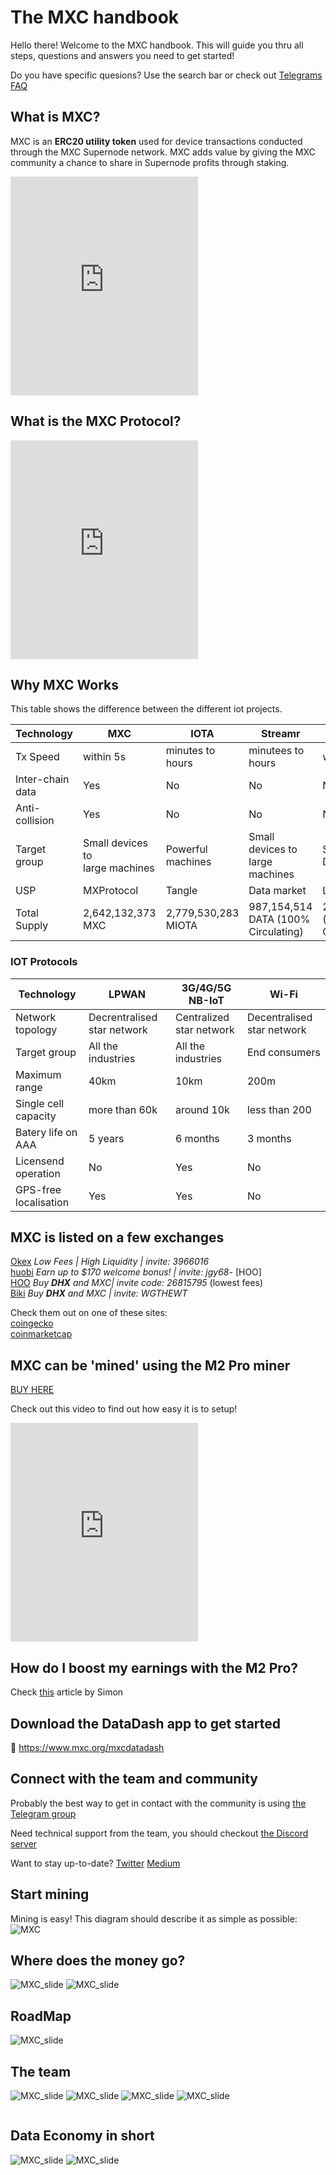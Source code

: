 # The MXC handbook

Hello there! Welcome to the MXC handbook.
This will guide you thru all steps, questions and answers you need to get started!

Do you have specific quesions? Use the search bar or check out [Telegrams FAQ](MDFiles/Handbook/M2_FAQ.md)

## What is MXC?
MXC is an **ERC20 utility token** used for device transactions conducted through the MXC Supernode network. MXC adds value by giving the MXC community a chance to share in Supernode profits through staking.

<iframe height="350" src="https://www.youtube.com/embed/7TYA6awG0j4" title="MXC coin explained" frameborder="0" allow="accelerometer; autoplay; clipboard-write; encrypted-media; gyroscope; picture-in-picture" allowfullscreen></iframe>

## What is the MXC Protocol?
<iframe height="350" src="https://www.youtube.com/embed/26mYsNw32YM" title="MXC Protocol Explained" frameborder="0" allow="accelerometer; autoplay; clipboard-write; encrypted-media; gyroscope; picture-in-picture" allowfullscreen></iframe>

## Why MXC Works
This table shows the difference between the different iot projects.

| Technology | MXC | IOTA | Streamr | Helium
| - | - | - | - | - |
| Tx Speed | within 5s | minutes to hours | minutees to hours | within 5s |
| Inter-chain data | Yes | No | No | No |
| Anti-collision | Yes | No | No | No |
| Target group | Small devices to <br> large machines | Powerful machines | Small devices to <br> large machines | Small Devices|
| USP | MXProtocol | Tangle | Data market | LongFi |
| Total Supply | 2,642,132,373 MXC | 2,779,530,283 MIOTA | 987,154,514 DATA (100% Circulating) | 223,000,000 (34% Circulating) |

### IOT Protocols
| Technology | LPWAN | 3G/4G/5G NB-IoT | Wi-Fi |
| - | - | - | - |
| Network topology | Decrentralised star network | Centralized star network | Decentralised star network |
| Target group | All the industries | All the industries | End consumers |
| Maximum range | 40km | 10km | 200m |
| Single cell capacity | more than 60k | around 10k | less than 200 |
| Batery life on AAA | 5 years | 6 months | 3 months |
| Licensend operation | No | Yes | No |
| GPS-free localisation | Yes | Yes | No |

## MXC is listed on a few exchanges

[Okex](https://www.okex.com/join/3966016) *Low Fees | High Liquidity | invite: 3966016*
<br>[huobi](https://www.huobi.com/en-us/topic/welcome-bonus/?invite_code=jgy68) *Earn up to $170 welcome bonus! | invite: jgy68*- [HOO]<br>[HOO](https://www.hoo.co/friends/26815795?localeLang=en&) *Buy **DHX** and MXC| invite code: 26815795* (lowest fees)
<br>[Biki](https://www.biki.cc/en_US/register?inviteCode=WGTHEWT) *Buy **DHX** and MXC | invite: WGTHEWT*

Check them out on one of these sites:
<br>[coingecko](https://www.coingecko.com/en/coins/mxc#markets)
<br>[coinmarketcap](https://coinmarketcap.com/currencies/mxc/markets/)


## MXC can be 'mined' using the M2 Pro miner
[BUY HERE](/MDFiles/Handbook/promocodes)

Check out this video to find out how easy it is to setup!
<iframe height="350" src="https://www.youtube.com/embed/2nOUdLNJVtU" title="How to install the M2 Pro in 4 minutes by Matchx" frameborder="0" allow="accelerometer; autoplay; clipboard-write; encrypted-media; gyroscope; picture-in-picture" allowfullscreen></iframe>

## How do I boost my earnings with the M2 Pro?
Check [this](https://medium.com/mxc/insider-report-how-to-improve-your-m2-pro-mining-earnings-whats-next-4569fc931ac4) article by Simon

## Download the DataDash app to get started
📱 https://www.mxc.org/mxcdatadash


## Connect with the team and community

Probably the best way to get in contact with the community is using <a href="https://t.me/mxcfoundation">the Telegram group</a>

Need technical support from the team, you should checkout <a href="https://discord.com/invite/4vrJyhXs">the Discord server</a>

Want to stay up-to-date? 
[Twitter](https://twitter.com/MXCfoundation)
[Medium](https://medium.com/mxc)

## Start mining
Mining is easy! This diagram should describe it as simple as possible:
![MXC](../../Assets/Made/MXC_earningv2.png)

## Where does the money go?
![MXC_slide](../../Assets/Whitepaper-E-2021-min\Whitepaper-E-2021-min-07.jpg)
![MXC_slide](../../Assets/Whitepaper-E-2021-min\Whitepaper-E-2021-min-08.jpg)

## RoadMap
![MXC_slide](../../Assets/Whitepaper-E-2021-min\Whitepaper-E-2021-min-09.jpg)

## The team
![MXC_slide](../../Assets/team/team1.jpg)
![MXC_slide](../../Assets/team/team2.jpg)
![MXC_slide](../../Assets/team/team3.jpg)
![MXC_slide](../../Assets/team/team4.jpg)

<img src="https://d33wubrfki0l68.cloudfront.net/b91e4b393802bf8bb9a5a03a489badc8a26df04e/0194e/images/180706_factoryiot_fb-41-min.jpg" sizes="(max-width: 767px) 96vw, (max-width: 991px) 91vw, (max-width: 1919px) 900.0000610351562px, 1100px" srcset="https://d33wubrfki0l68.cloudfront.net/3ce1dd6ef7162e169725813fcd37031c62223997/faf5d/images/180706_factoryiot_fb-41-min-p-1080.jpeg 1080w, https://d33wubrfki0l68.cloudfront.net/685e5f4ce144d73c0ed380293ac0353a0314cce2/907db/images/180706_factoryiot_fb-41-min-p-1600.jpeg 1600w, https://d33wubrfki0l68.cloudfront.net/8e820fbb1a3c3c722fd854fd819a2ed93827b71d/e3d71/images/180706_factoryiot_fb-41-min-p-2000.jpeg 2000w, https://d33wubrfki0l68.cloudfront.net/b91e4b393802bf8bb9a5a03a489badc8a26df04e/0194e/images/180706_factoryiot_fb-41-min.jpg 2048w" alt="" class="image-42" aria-hidden="true">

## Data Economy in short

![MXC_slide](../../Assets/Whitepaper-E-2021-min\Whitepaper-E-2021-min-02.jpg)
![MXC_slide](../../Assets/Whitepaper-E-2021-min\Whitepaper-E-2021-min-03.jpg)



